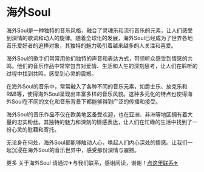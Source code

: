 # 海外Soul

海外Soul是一种独特的音乐风格，融合了灵魂乐和流行音乐的元素，让人们感受到深情的歌词和动人的旋律。随着全球化的发展，海外Soul已经成为了世界各地音乐爱好者的追捧对象，其独特的魅力吸引着越来越多的人关注和喜爱。

海外Soul的歌手们常常用他们独特的声音和表达方式，带领听众感受到情感的共鸣。他们的音乐作品中常常包含对爱情、生活和人生的深刻思考，让人们在聆听的过程中找到共鸣，感受到心灵的震撼。

在海外Soul的音乐中，常常融入了各种不同的音乐元素，如爵士乐、放克乐和R&B等，使得海外Soul呈现出丰富多样的音乐风貌。这种多元化的特点也使得海外Soul在不同的文化和音乐背景下都能够得到广泛的传播和接受。

海外Soul的音乐作品不仅在欧美地区备受欢迎，也在亚洲、非洲等地区拥有着大量的忠实粉丝。其独特的魅力和深刻的情感表达，让人们在忙碌的生活中找到了一份心灵的慰藉和寄托。

无论身在何处，海外Soul都能够触动人心，唤起人们内心深处的情感。让我们一起沉浸在海外Soul的音乐世界中，感受那份深情与震撼。

更多 关于海外Soul 请通过✈与我们联系，感谢阅读，谢谢！[点这里联系✈](https://ww.k02.cc)